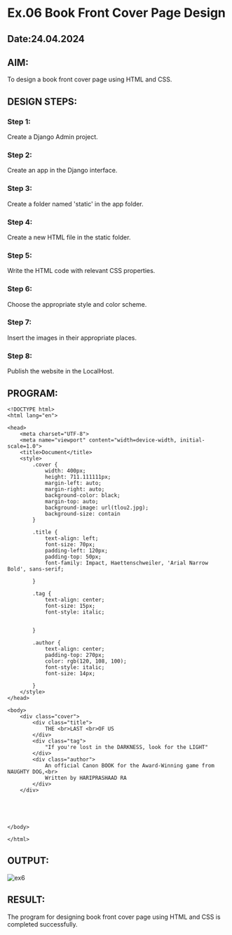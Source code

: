 # Ex.06 Book Front Cover Page Design
## Date:24.04.2024

## AIM:
To design a book front cover page using HTML and CSS.

## DESIGN STEPS:

### Step 1:
Create a Django Admin project.

### Step 2:
Create an app in the Django interface.

### Step 3:
Create a folder named 'static' in the app folder.

### Step 4:
Create a new HTML file in the static folder.

### Step 5:
Write the HTML code with relevant CSS properties.

### Step 6:
Choose the appropriate style and color scheme.

### Step 7:
Insert the images in their appropriate places.

### Step 8:
Publish the website in the LocalHost.

## PROGRAM:
```
<!DOCTYPE html>
<html lang="en">

<head>
    <meta charset="UTF-8">
    <meta name="viewport" content="width=device-width, initial-scale=1.0">
    <title>Document</title>
    <style>
        .cover {
            width: 400px;
            height: 711.111111px;
            margin-left: auto;
            margin-right: auto;
            background-color: black;
            margin-top: auto;
            background-image: url(tlou2.jpg);
            background-size: contain
        }

        .title {
            text-align: left;
            font-size: 70px;
            padding-left: 120px;
            padding-top: 50px;
            font-family: Impact, Haettenschweiler, 'Arial Narrow Bold', sans-serif;

        }

        .tag {
            text-align: center;
            font-size: 15px;
            font-style: italic;


        }

        .author {
            text-align: center;
            padding-top: 270px;
            color: rgb(120, 108, 100);
            font-style: italic;
            font-size: 14px;

        }
    </style>
</head>

<body>
    <div class="cover">
        <div class="title">
            THE <br>LAST <br>OF US
        </div>
        <div class="tag">
            "If you're lost in the DARKNESS, look for the LIGHT"
        </div>
        <div class="author">
            An official Canon BOOK for the Award-Winning game from NAUGHTY DOG,<br>
            Written by HARIPRASHAAD RA
        </div>
    </div>





</body>

</html>
```

## OUTPUT:
![ex6](https://github.com/HARIPRASHAAD-RA/cover/assets/164654451/19d4436b-a597-4bda-ba3e-b896bd33fb2a)


## RESULT:
The program for designing book front cover page using HTML and CSS is completed successfully.
